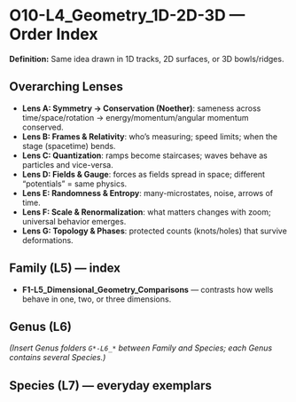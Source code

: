 # O10-L4_Geometry_1D-2D-3D — Order Index
**Definition:** Same idea drawn in 1D tracks, 2D surfaces, or 3D bowls/ridges.

## Overarching Lenses

- **Lens A: Symmetry -> Conservation (Noether)**: sameness across time/space/rotation → energy/momentum/angular momentum conserved.
- **Lens B: Frames & Relativity**: who’s measuring; speed limits; when the stage (spacetime) bends.
- **Lens C: Quantization**: ramps become staircases; waves behave as particles and vice-versa.
- **Lens D: Fields & Gauge**: forces as fields spread in space; different “potentials” = same physics.
- **Lens E: Randomness & Entropy**: many-microstates, noise, arrows of time.
- **Lens F: Scale & Renormalization**: what matters changes with zoom; universal behavior emerges.
- **Lens G: Topology & Phases**: protected counts (knots/holes) that survive deformations.

## Family (L5) — index
- **F1-L5_Dimensional_Geometry_Comparisons** — contrasts how wells behave in one, two, or three dimensions.

## Genus (L6)

_(Insert Genus folders `G*-L6_*` between Family and Species; each Genus contains several Species.)_

## Species (L7) — everyday exemplars
